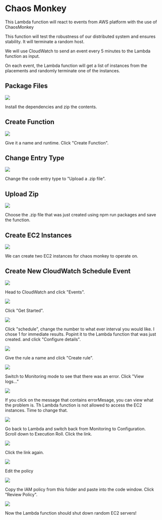 # Chaos Monkey

This Lambda function will react to events from AWS platform
 with the use of ChaosMonkey

This function will test the robustness of our distributed system
and ensures stability. It will terminate a random host.

We will use CloudWatch to send an event every 5 minutes to the
Lambda function as input. 

On each event, the Lambda function will get a list of instances
from the placements and randomly terminate one of the instances.

## Package Files
![](./images/1.png)

Install the dependencies and zip the contents.

## Create Function
![](./images/2.png)

Give it a name and runtime. Click "Create Function".

## Change Entry Type
![](./images/3.png)

Change the code entry type to "Upload a .zip file".

## Upload Zip
![](./images/4.png)

Choose the .zip file that was just created using npm run packages
and save the function.

## Create EC2 Instances
![](./images/5.png)

We can create two EC2 instances for chaos monkey to operate on.

## Create New CloudWatch Schedule Event
![](./images/6.png)

Head to CloudWatch and click "Events".

![](./images/7.png)

Click "Get Started".

![](./images/8.png)

Click "schedule", change the number to what ever interval you would like. I chose 1 for
immediate results. Popint it to the Lambda function that was just created. and click
"Configure details".

![](./images/9.png)

Give the rule a name and click "Create rule".

![](./images/10.png)

Switch to Monitoring mode to see that there was an error. Click "View logs..."

![](./images/11.png)

If you click on the message that contains errorMesage, you can view what the problem is.
Th Lambda function is not allowed to access the EC2 instances. Time to change that.

![](./images/12.png)

Go back to Lambda and switch back from Monitoring to Configuration. Scroll down to 
Execution Roll. Click the link.

![](./images/13.png)

Click the link again.

![](./images/14.png)

Edit the policy

![](./images/15.png)

Copy the IAM policy from this folder and paste into the code window. Click "Review Policy".

![](./images/16.png)

Now the Lambda function should shut down random EC2 servers!

